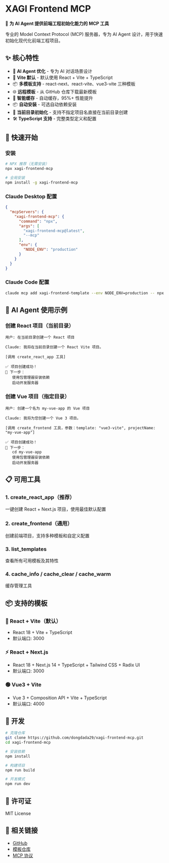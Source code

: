 # XAGI Frontend MCP

🚀 **为 AI Agent 提供前端工程初始化能力的 MCP 工具**

专业的 Model Context Protocol (MCP) 服务器，专为 AI Agent 设计，用于快速初始化现代化前端工程项目。

## ✨ 核心特性

- 🤖 **AI Agent 优化** - 专为 AI 对话场景设计
- 🚀 **Vite 默认** - 默认使用 React + Vite + TypeScript
- 📦 **多模板支持** - react-next、react-vite、vue3-vite 三种模板
- 🌐 **远程模板** - 从 GitHub 仓库下载最新模板
- 💾 **智能缓存** - 自动缓存，95%+ 性能提升
- 📦 **自动安装** - 可选自动依赖安装
- 📁 **当前目录初始化** - 支持不指定项目名直接在当前目录创建
- 🛠️ **TypeScript 支持** - 完整类型定义和配置

## 🚀 快速开始

### 安装

```bash
# NPX 推荐（无需安装）
npx xagi-frontend-mcp

# 全局安装
npm install -g xagi-frontend-mcp
```

### Claude Desktop 配置

```json
{
  "mcpServers": {
    "xagi-frontend-mcp": {
      "command": "npx",
      "args": [
        "xagi-frontend-mcp@latest",
        "--mcp"
      ],
      "env": {
        "NODE_ENV": "production"
      }
    }
  }
}
```

### Claude Code 配置

```bash
claude mcp add xagi-frontend-template --env NODE_ENV=production -- npx xagi-frontend-mcp@latest --mcp
```

## 🤖 AI Agent 使用示例

### 创建 React 项目（当前目录）

```
用户: 在当前目录创建一个 React 项目

Claude: 我将在当前目录创建一个 React Vite 项目。

[调用 create_react_app 工具]

✅ 项目创建成功！
🚀 下一步：
   使用包管理器安装依赖
   启动开发服务器
```

### 创建 Vue 项目（指定目录）

```
用户: 创建一个名为 my-vue-app 的 Vue 项目

Claude: 我将为您创建一个 Vue 3 项目。

[调用 create_frontend 工具，参数：template: "vue3-vite", projectName: "my-vue-app"]

✅ 项目创建成功！
🚀 下一步：
   cd my-vue-app
   使用包管理器安装依赖
   启动开发服务器
```

## 📋 可用工具

### 1. create_react_app（推荐）
一键创建 React + Next.js 项目，使用最佳默认配置

### 2. create_frontend（通用）
创建前端项目，支持多种模板和自定义配置

### 3. list_templates
查看所有可用模板及其特性

### 4. cache_info / cache_clear / cache_warm
缓存管理工具

## 📦 支持的模板

### 🚀 React + Vite（默认）
- React 18 + Vite + TypeScript
- 默认端口: 3000

### ⚡ React + Next.js
- React 18 + Next.js 14 + TypeScript + Tailwind CSS + Radix UI
- 默认端口: 3000

### 🟢 Vue3 + Vite
- Vue 3 + Composition API + Vite + TypeScript
- 默认端口: 4000

## 🔧 开发

```bash
# 克隆仓库
git clone https://github.com/dongdada29/xagi-frontend-mcp.git
cd xagi-frontend-mcp

# 安装依赖
npm install

# 构建项目
npm run build

# 开发模式
npm run dev
```

## 📄 许可证

MIT License

## 🔗 相关链接

- [GitHub](https://github.com/dongdada29/xagi-frontend-mcp)
- [模板仓库](https://github.com/dongdada29/xagi-frontend-templates)
- [MCP 协议](https://modelcontextprotocol.io/)